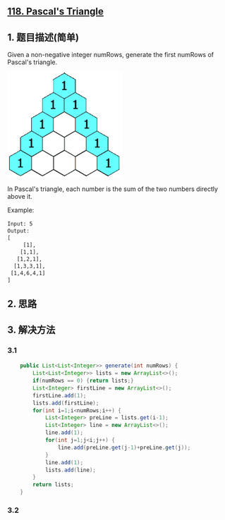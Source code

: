 ## [118. Pascal's Triangle](https://leetcode-cn.com/problems/pascals-triangle/)

## 1. 题目描述\(简单\)

Given a non-negative integer numRows, generate the first numRows of Pascal's triangle.

![](/assets/101-200/118-problem-1.png)

In Pascal's triangle, each number is the sum of the two numbers directly above it.

Example:

```
Input: 5
Output:
[
     [1],
    [1,1],
   [1,2,1],
  [1,3,3,1],
 [1,4,6,4,1]
]
```

## 2. 思路

## 3. 解决方法

### 3.1


```java 
    public List<List<Integer>> generate(int numRows) {
        List<List<Integer>> lists = new ArrayList<>();
        if(numRows == 0) {return lists;}
        List<Integer> firstLine = new ArrayList<>();
        firstLine.add(1);
        lists.add(firstLine);
        for(int i=1;i<numRows;i++) {
        	List<Integer> preLine = lists.get(i-1);
        	List<Integer> line = new ArrayList<>();
        	line.add(1);
        	for(int j=1;j<i;j++) {
        		line.add(preLine.get(j-1)+preLine.get(j));
        	}
        	line.add(1);
        	lists.add(line);
        }
        return lists;
    }
```

### 3.2



